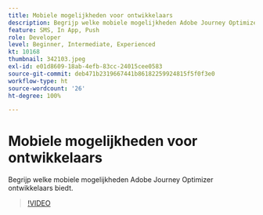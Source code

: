 ```yaml
---
title: Mobiele mogelijkheden voor ontwikkelaars
description: Begrijp welke mobiele mogelijkheden Adobe Journey Optimizer ontwikkelaars biedt.
feature: SMS, In App, Push
role: Developer
level: Beginner, Intermediate, Experienced
kt: 10168
thumbnail: 342103.jpeg
exl-id: e01d8609-18ab-4efb-83cc-24015cee0583
source-git-commit: deb471b2319667441b86182259924815f5f0f3e0
workflow-type: ht
source-wordcount: '26'
ht-degree: 100%

---
```


# Mobiele mogelijkheden voor ontwikkelaars

Begrijp welke mobiele mogelijkheden Adobe Journey Optimizer ontwikkelaars biedt.

>[!VIDEO](https://video.tv.adobe.com/v/342103?quality=12&learn=on)
